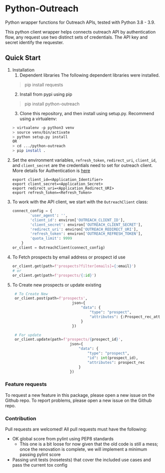 # Python-Outreach
Python wrapper functions for Outreach APIs, tested with Python 3.8 - 3.9.

This python client wrapper helps connects outreach API by authentication flow, any request use two distinct
sets of credentials. The API key and secret identify the requester.

## Quick Start

1. Installation
   1. Dependent libraries The following dependent libraries were installed.
   > pip install requests
   2. Install from pypi using pip
   > pip install python-outreach
   3. Clone this repository, and then install using setup.py. Recommend using a virtualenv: 
   ```bash
   > virtualenv -p python3 venv
   > source venv/bin/activate
   > python setup.py install
   OR
   > cd .../python-outreach
   > pip install .
   ```
2. Set the environment variables, `refresh_token`, `redirect_uri`, `client_id`, and `client_secret` 
are the credentials need to set for outreach client. More details for Authentication is [here](https://api.outreach.io/api/v2/docs#authentication)
    ```dotenv
   export client_id=<Application_Identifier>
   export client_secret=<Application_Secret>
   export redirect_uri=<Application_Redirect_URI>
   export refresh_token=<Refresh_Token>
   ```                                 
3. To work with the API client, we start with the `OutreachClient` class:
   ```python    
   connect_config = {
           'user_agent': '',
           'client_id': environ['OUTREACH_CLIENT_ID'],
           'client_secret': environ['OUTREACH_CLIENT_SECRET'],   
           'redirect_uri': environ['OUTREACH_REDIRECT_URI'],
           'refresh_token': environ['OUTREACH_REFRESH_TOKEN'],
           'quota_limit': 9999
       }
   or_client = OutreachClient(connect_config)
   ```
4. To Fetch prospects by email address or prospect id use 
   ```python
   or_client.get(path=f'prospects?filter[emails]={:email}')
   # or
   or_client.get(path=f'prospects/{:id}')
   ```
5. To Create new prospects or update existing
   ```python
    # To Create New  
    or_client.post(path=f'prospects',
                              json={
                                  "data": {
                                      "type": "prospect",
                                      "attributes": {:Prospect_rec_attributes key:value}
                                  }
                              })

    # For update
    or_client.update(path=f'prospects/{prospect_id}',   
                             json={
                                 "data": {
                                     "type": "prospect",
                                     "id": int(prospect_id),
                                     "attributes": prospect_rec
                                 }
                             })  
   ```

### Feature requests
To request a new feature in this package, please open a new issue on the Github repo. To report problems, please open a new issue on the Github repo.

### Contribution
Pull requests are welcomed! All pull requests must have the following:
- OK global score from pylint using PEP8 standards
  - This one is a bit loose for now given that the old code is still a mess; once the renovation is complete, we will implement a minimum passing pylint score
- Passing unit tests (nosetests) that cover the included use cases and pass the current tox config
